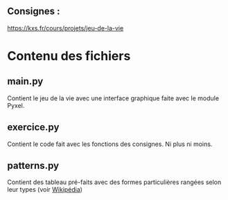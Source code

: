 ## Consignes :

https://kxs.fr/cours/projets/jeu-de-la-vie

# Contenu des fichiers

## main.py

Contient le jeu de la vie avec une interface graphique faite avec le module Pyxel.

## exercice.py

Contient le code fait avec les fonctions des consignes. Ni plus ni moins.

## patterns.py

Contient des tableau pré-faits avec des formes particulières rangées selon leur types (voir [Wikipédia](https://en.wikipedia.org/wiki/Conway%27s_Game_of_Life#Examples_of_patterns))
